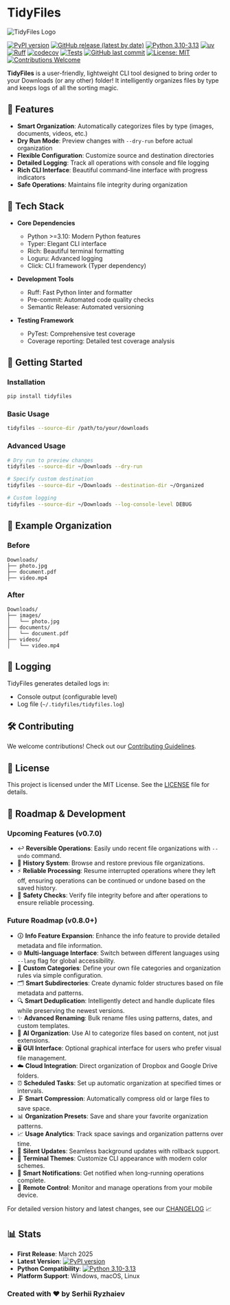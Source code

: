 # TidyFiles

![TidyFiles Logo](https://i.imgur.com/VkDL4QU.jpeg)

[![PyPI version](https://badge.fury.io/py/tidyfiles.svg)](https://badge.fury.io/py/tidyfiles)
[![GitHub release (latest by date)](https://img.shields.io/github/v/release/RYZHAIEV-SERHII/TidyFiles)](https://github.com/RYZHAIEV-SERHII/TidyFiles/releases)
[![Python 3.10-3.13](https://img.shields.io/badge/python-3.10%20%7C%203.11%20%7C%203.12%20%7C%203.13-blue.svg)](https://www.python.org/downloads/)
[![uv](https://img.shields.io/endpoint?url=https://raw.githubusercontent.com/astral-sh/uv/main/assets/badge/v0.json)](https://github.com/astral-sh/uv)
[![Ruff](https://img.shields.io/endpoint?url=https://raw.githubusercontent.com/astral-sh/ruff/main/assets/badge/v2.json)](https://github.com/astral-sh/ruff)
[![codecov](https://codecov.io/gh/RYZHAIEV-SERHII/TidyFiles/branch/main/graph/badge.svg)](https://codecov.io/gh/RYZHAIEV-SERHII/TidyFiles)
[![Tests](https://github.com/RYZHAIEV-SERHII/TidyFiles/actions/workflows/tests.yml/badge.svg)](https://github.com/RYZHAIEV-SERHII/TidyFiles/actions)
[![GitHub last commit](https://img.shields.io/github/last-commit/RYZHAIEV-SERHII/TidyFiles)](https://github.com/RYZHAIEV-SERHII/TidyFiles/commits)
[![License: MIT](https://img.shields.io/badge/License-MIT-yellow.svg)](https://opensource.org/licenses/MIT)
[![Contributions Welcome](https://img.shields.io/badge/contributions-welcome-brightgreen.svg?style=flat&logo=github)](CONTRIBUTING.md)

**TidyFiles** is a user-friendly, lightweight CLI tool designed to bring order to your Downloads (or any other) folder! It intelligently organizes files by type and keeps logs of all the sorting magic.

## 🌟 Features

- **Smart Organization**: Automatically categorizes files by type (images, documents, videos, etc.)
- **Dry Run Mode**: Preview changes with `--dry-run` before actual organization
- **Flexible Configuration**: Customize source and destination directories
- **Detailed Logging**: Track all operations with console and file logging
- **Rich CLI Interface**: Beautiful command-line interface with progress indicators
- **Safe Operations**: Maintains file integrity during organization

## 🔧 Tech Stack

- **Core Dependencies**
  - Python >=3.10: Modern Python features
  - Typer: Elegant CLI interface
  - Rich: Beautiful terminal formatting
  - Loguru: Advanced logging
  - Click: CLI framework (Typer dependency)

- **Development Tools**
  - Ruff: Fast Python linter and formatter
  - Pre-commit: Automated code quality checks
  - Semantic Release: Automated versioning

- **Testing Framework**
  - PyTest: Comprehensive test coverage
  - Coverage reporting: Detailed test coverage analysis

## 🚀 Getting Started

### Installation

```bash
pip install tidyfiles
```

### Basic Usage

```bash
tidyfiles --source-dir /path/to/your/downloads
```

### Advanced Usage

```bash
# Dry run to preview changes
tidyfiles --source-dir ~/Downloads --dry-run

# Specify custom destination
tidyfiles --source-dir ~/Downloads --destination-dir ~/Organized

# Custom logging
tidyfiles --source-dir ~/Downloads --log-console-level DEBUG
```

## 📁 Example Organization

### Before

```plaintext
Downloads/
├── photo.jpg
├── document.pdf
├── video.mp4
```

### After

```plaintext
Downloads/
├── images/
│   └── photo.jpg
├── documents/
│   └── document.pdf
├── videos/
│   └── video.mp4
```

## 📝 Logging

TidyFiles generates detailed logs in:

- Console output (configurable level)
- Log file (`~/.tidyfiles/tidyfiles.log`)

## 🛠️ Contributing

We welcome contributions! Check out our [Contributing Guidelines](CONTRIBUTING.md).

## 📄 License

This project is licensed under the MIT License. See the [LICENSE](LICENSE) file for details.

## 🎯 Roadmap & Development

### Upcoming Features (v0.7.0)

- ↩️ **Reversible Operations**: Easily undo recent file organizations with `--undo` command.
- 💾 **History System**: Browse and restore previous file organizations.
- ⚡ **Reliable Processing**: Resume interrupted operations where they left off, ensuring operations can be continued or undone based on the saved history.
- 🔐 **Safety Checks**: Verify file integrity before and after operations to ensure reliable processing.

### Future Roadmap (v0.8.0+)

- 🛈 **Info Feature Expansion**: Enhance the info feature to provide detailed metadata and file information.
- 🌐 **Multi-language Interface**: Switch between different languages using `--lang` flag for global accessibility.
- 📁 **Custom Categories**: Define your own file categories and organization rules via simple configuration.
- 🗂️ **Smart Subdirectories**: Create dynamic folder structures based on file metadata and patterns.
- 🔍 **Smart Deduplication**: Intelligently detect and handle duplicate files while preserving the newest versions.
- ✨ **Advanced Renaming**: Bulk rename files using patterns, dates, and custom templates.
- 🤖 **AI Organization**: Use AI to categorize files based on content, not just extensions.
- 🖥️ **GUI Interface**: Optional graphical interface for users who prefer visual file management.
- ☁️ **Cloud Integration**: Direct organization of Dropbox and Google Drive folders.
- ⏰ **Scheduled Tasks**: Set up automatic organization at specified times or intervals.
- 🗜️ **Smart Compression**: Automatically compress old or large files to save space.
- 📊 **Organization Presets**: Save and share your favorite organization patterns.
- 📈 **Usage Analytics**: Track space savings and organization patterns over time.
- 🔄 **Silent Updates**: Seamless background updates with rollback support.
- 🎨 **Terminal Themes**: Customize CLI appearance with modern color schemes.
- 🔔 **Smart Notifications**: Get notified when long-running operations complete.
- 📱 **Remote Control**: Monitor and manage operations from your mobile device.

For detailed version history and latest changes, see our [CHANGELOG](CHANGELOG.md) 📈

## 📊 Stats

- **First Release**: March 2025
- **Latest Version**: [![PyPI version](https://badge.fury.io/py/tidyfiles.svg)](https://badge.fury.io/py/tidyfiles)
- **Python Compatibility**: [![Python 3.10-3.13](https://img.shields.io/badge/python-3.10%20%7C%203.11%20%7C%203.12%20%7C%203.13-blue.svg)](https://www.python.org/downloads/)
- **Platform Support**: Windows, macOS, Linux

### Created with ❤️ by Serhii Ryzhaiev

